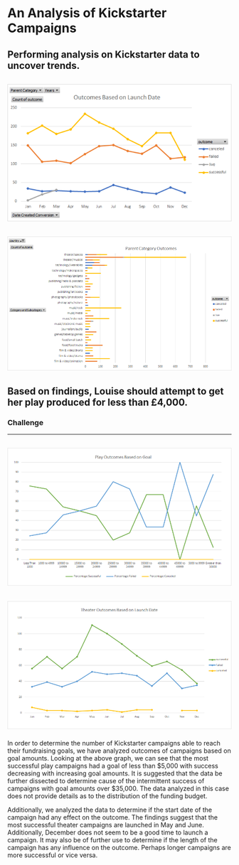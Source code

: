 # An Analysis of Kickstarter Campaigns
Performing analysis on Kickstarter data to uncover trends.
---
![Outcomes_Based_on_Launch_Date](Outcomes_Based_on_Launch_Date.png)
---
![Parent_Category_Outcomes](Parent_Category_Outcomes.png)
---
Based on findings, Louise should attempt to get her play produced for less than £4,000. 
---
### Challenge
---
![Challenge_Outcomes_Based_on_Goal](Challenge_Outcomes_Based_on_Goal.png)
---
![Challenge_Outcomes_Based_on_Date](Challenge_Outcomes_Based_on_Date.png)
---
In order to determine the number of Kickstarter campaigns able to reach their fundraising goals, we have analyzed outcomes of campaigns based on goal amounts.  Looking at the above graph, we can see that the most successful play campaigns had a goal of less than $5,000 with success decreasing with increasing goal amounts. It is suggested that the data be further dissected to determine cause of the intermittent success of campaigns with goal amounts over $35,000. The data analyzed in this case does not provide details as to the distribution of the funding budget. 

Additionally, we analyzed the data to determine if the start date of the campaign had any effect on the outcome.  The findings suggest that the most successful theater campaigns are launched in May and June.  Additionally, December does not seem to be a good time to launch a campaign.  It may also be of further use to determine if the length of the campaign has any influence on the outcome.  Perhaps longer campaigns are more successful or vice versa.

